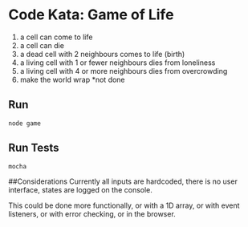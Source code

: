 
# Code Kata: Game of Life

1. a cell can come to life
2. a cell can die
3. a dead cell with 2 neighbours comes to life (birth)
4. a living cell with 1 or fewer neighbours dies from loneliness
5. a living cell with 4 or more neighbours dies from overcrowding
6. make the world wrap *not done

## Run
```
node game
```
## Run Tests
```
mocha
```

##Considerations
Currently all inputs are hardcoded, there is no user interface, states are logged on the console.

This could be done more functionally, or with a 1D array, or with event listeners, or with error checking, or in the browser.

